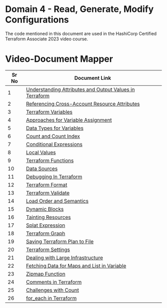# Domain 4 - Read, Generate, Modify Configurations

The code mentioned in this document are used in the HashiCorp Certified Terraform Associate 2023 video course.


# Video-Document Mapper

| Sr No | Document Link |
| ------ | ------ |
| 1 | [Understanding Attributes and Output Values in Terraform][PlDa] |
| 2 | [Referencing Cross-Account Resource Attributes][PlDb] |
| 3 | [Terraform Variables][PlDc] |
| 4 | [Approaches for Variable Assignment][PlDd] |
| 5 | [Data Types for Variables][PlDe] |
| 6 | [Count and Count Index][PlDf] |
| 7 | [Conditional Expressions][PlDg] |
| 8 | [Local Values][PlDh] |
| 9 | [Terraform Functions][PlDi] |
| 10 | [Data Sources][PlDj] |
| 11 | [Debugging In Terraform][PlDk] |
| 12 | [Terraform Format][PlDl] |
| 13 | [Terraform Validate][PlDm] |
| 14 | [Load Order and Semantics][PlDn] |
| 15 | [Dynamic Blocks][PlDo] |
| 16 | [Tainting Resources][PlDp] |
| 17 | [Splat Expression][PlDq] |
| 18 | [Terraform Graph][PlDr] |
| 19 | [Saving Terraform Plan to File][PlDs] |
| 20 | [Terraform Settings][PlDt] |
| 21 | [Dealing with Large Infrastructure][PlDu] |
| 22 | [Fetching Data for Maps and List in Variable][PlDv] |
| 23 | [Zipmap Function][PlDw] |
| 24 | [Comments in Terraform][PlDx] |
| 25 | [Challenges with Count][PlDy] |
| 26 | [for_each in Terraform][PlDz] |

[PlDa]: <./attributes.tf>
[PlDb]: <./reference.md>
[PlDc]: <./terraform-variables.md>
[PlDd]: <./variable-assignment.md>
[PlDe]: <./data-types.md>
[PlDf]: <./counte-parameter.md>
[PlDg]: <./conditional.md>
[PlDh]: <./local-values.md>
[PlDi]: <./functions.md>
[PlDj]: <./data-sources.md>
[PlDk]: <./debugging.md>
[PlDl]: <./terraform-format.md>
[PlDm]: <./terraform-validate.md>
[PlDo]: <./dynamic-block.md>
[PlDn]: <./load-order.md>
[PlDp]: <./taint.md>
[PlDq]: <./splat-expression.md>
[PlDr]: <./graph.md>
[PlDs]: <./plan-to-file.md>
[PlDt]: <./settings.md>
[PlDu]: <./large-infra.md>
[PlDv]: <./fetch-values-variables.tf>
[PlDw]: <./zipmap.tf>
[PlDx]: <./tf-comments.tf>
[PlDy]: <./challenge-count.md>
[PlDz]: <./for_each.md>
